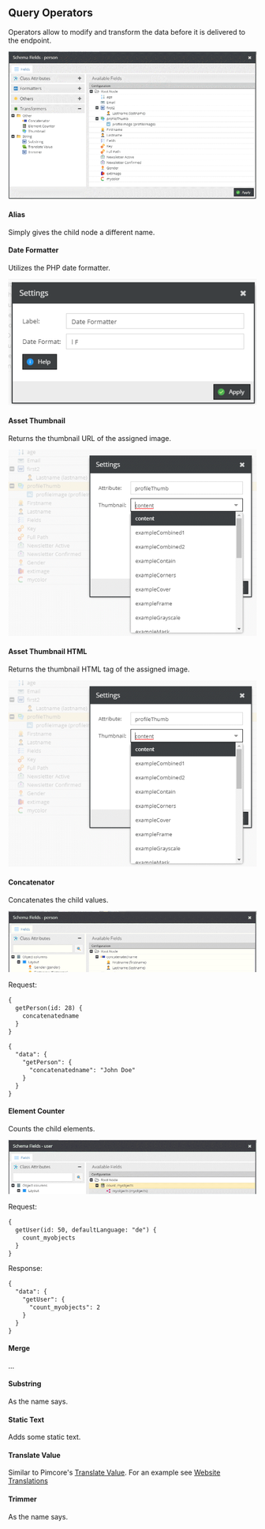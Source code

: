 ## Query Operators

Operators allow to modify and transform the data before it is delivered to the endpoint. 

![Overview](../../img/graphql/queryoperators_overview.png)

#### Alias

Simply gives the child node a different name.

#### Date Formatter

Utilizes the PHP date formatter.

![Datahub Configs](../../img/graphql/date_formatter.png)

#### Asset Thumbnail

Returns the thumbnail URL of the assigned image.

![Thumbnail Config](../../img/graphql/operator_thumbnail.png)

#### Asset Thumbnail HTML

Returns the thumbnail HTML tag of the assigned image.

![Thumbnail Config](../../img/graphql/operator_thumbnail.png)

#### Concatenator

Concatenates the child values.

![Concatenator Config](../../img/graphql/operator_concatenator.png)

Request:
```
{
  getPerson(id: 28) {
    concatenatedname
  }
}
```

```
{
  "data": {
    "getPerson": {
      "concatenatedname": "John Doe"
    }
  }
}
```


####  Element Counter

Counts the child elements.

![Datahub Configs](../../img/graphql/operator_elementcounter1.png)

Request:
```
{
  getUser(id: 50, defaultLanguage: "de") {
    count_myobjects
  }
}

```

Response:
```
{
  "data": {
    "getUser": {
      "count_myobjects": 2
    }
  }
}
```


#### Merge

...

#### Substring

As the name says.

#### Static Text

Adds some static text.

#### Translate Value

Similar to Pimcore's [Translate Value](https://pimcore.com/docs/6.x/User_Documentation/DataObjects/Grid_Configuration_Operators/Operators/TranslateValue.html). 
For an example see [Website Translations](./11_Query_Samples/27_Sample_Translate_Values.md)

#### Trimmer

As the name says.
